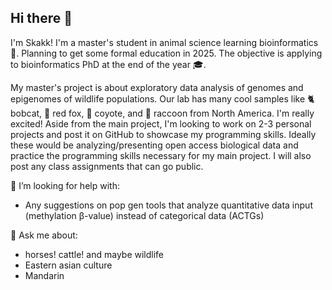 ## Hi there 👋

I'm Skakk! I'm a master's student in animal science learning bioinformatics 🌱. Planning to get some formal education in 2025. The objective is applying to bioinformatics PhD at the end of the year 🎓.

My master's project is about exploratory data analysis of genomes and epigenomes of wildlife populations. Our lab has many cool samples like 🐈 bobcat, 🦊 red fox, 🐺 coyote, and 🦝 raccoon from North America. I'm really excited! Aside from the main project, I'm looking to work on 2-3 personal projects and post it on GitHub to showcase my programming skills. Ideally these would be analyzing/presenting open access biological data and practice the programming skills necessary for my main project. I will also post any class assignments that can go public.

🤔 I’m looking for help with:
- Any suggestions on pop gen tools that analyze quantitative data input (methylation β-value) instead of categorical data (ACTGs)

💬 Ask me about:
- horses! cattle! and maybe wildlife
- Eastern asian culture
- Mandarin

<!--
**Skakk43/Skakk43** is a ✨ _special_ ✨ repository because its `README.md` (this file) appears on your GitHub profile.

Here are some ideas to get you started:

- 🔭 I’m currently working on ...
- 🌱 I’m currently learning ...
- 👯 I’m looking to collaborate on ...
- 🤔 I’m looking for help with ...
- 💬 Ask me about ...
- 📫 How to reach me: ...
- 😄 Pronouns: ...
- ⚡ Fun fact: ...
-->
